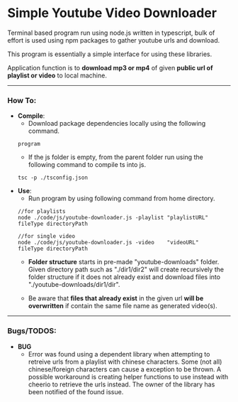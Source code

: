 # Simple Youtube Video Downloader

Terminal based program run using node.js written in typescript, bulk of effort is used using npm packages to gather youtube urls and download. 

This program is essentially a simple interface for using these libraries.

Application function is to **download mp3 or mp4** of given **public url of playlist or video** to local machine.

-----
### **How To**:

* **Compile**:
  * Download package dependencies locally using the following command.
  ```
  program
  ```
  * If the js folder is empty, from the parent folder run using the following command to compile ts into js.
  ```
  tsc -p ./tsconfig.json
  ```
* **Use**:
  * Run program by using following command from home directory. 
  ```
  //for playlists
  node ./code/js/youtube-downloader.js -playlist "playlistURL" fileType directoryPath
  
  //for single video
  node ./code/js/youtube-downloader.js -video    "videoURL"    fileType directoryPath 
  ```
  * **Folder structure** starts in pre-made "youtube-downloads" folder. Given directory path such as "./dir1/dir2" will create recursively the folder structure if it does not already exist and download files into "./youtube-downloads/dir1/dir".

  * Be aware that **files that already exist** in the given url **will be overwritten** if contain the same file name as generated video(s).
-----
### **Bugs/TODOS**:
* **BUG** 
  * Error was found using a dependent library when attempting to retreive urls from a playlist with chinese characters. Some (not all) chinese/foreign characters can cause a exception to be thrown. A possible workaround is creating helper functions to use instead with cheerio to retrieve the urls instead. The owner of the library has been notified of the found issue.
